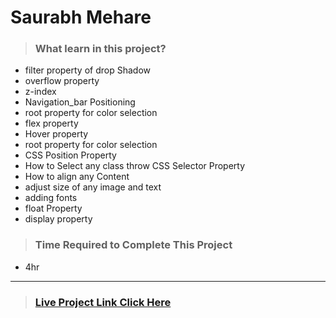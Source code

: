 #  **Saurabh Mehare**

>### What learn in this project?
- filter property of drop Shadow
- overflow property
- z-index
- Navigation_bar Positioning
- root property for color selection
- flex property
- Hover property 
- root property for color selection
- CSS Position Property
- How to Select any class throw CSS   Selector Property
- How to align any Content 
- adjust size of any image and text
- adding fonts 
- float Property 
- display property 

>### Time Required to Complete This Project
- 4hr 


---
>### [Live Project Link Click Here ](https://project7-headphone.netlify.app)

